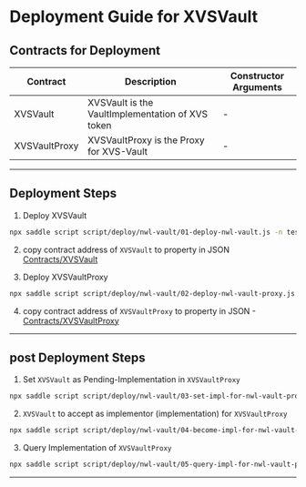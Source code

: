 # Deployment Guide for XVSVault

## Contracts for Deployment

| Contract      | Description                                      | Constructor Arguments |
| ------------- | ------------------------------------------------ | --------------------- |
| XVSVault      | XVSVault is the VaultImplementation of XVS token | -                     |
| XVSVaultProxy | XVSVaultProxy is the Proxy for XVS-Vault         | -                     |

---

## Deployment Steps

1. Deploy XVSVault

```sh
npx saddle script script/deploy/nwl-vault/01-deploy-nwl-vault.js -n testnet
```

2. copy contract address of `XVSVault` to property in JSON [Contracts/XVSVault](../../../networks/testnet.json#L27)

3. Deploy XVSVaultProxy

```sh
npx saddle script script/deploy/nwl-vault/02-deploy-nwl-vault-proxy.js -n testnet
```

4. copy contract address of `XVSVaultProxy` to property in JSON - [Contracts/XVSVaultProxy](../../../networks/testnet.json#L28)

---

## post Deployment Steps

1. Set `XVSVault` as Pending-Implementation in `XVSVaultProxy`

```sh
npx saddle script script/deploy/nwl-vault/03-set-impl-for-nwl-vault-proxy.js -n testnet
```

2. `XVSVault` to accept as implementor (implementation) for `XVSVaultProxy`

```sh
npx saddle script script/deploy/nwl-vault/04-become-impl-for-nwl-vault-proxy.js -n testnet
```

3. Query Implementation of `XVSVaultProxy`

```sh
npx saddle script script/deploy/nwl-vault/05-query-impl-for-nwl-vault-proxy.js -n testnet
```

---
